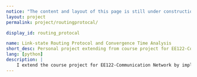 ```yaml
---
notice: "The content and layout of this page is still under construction."
layout: project
permalink: project/routingprotocal/

display_id: routing_protocal

name: Link-state Routing Protocol and Convergence Time Analysis
short_desc: Personal project extending from course project for EE122-Communication Network at Berkeley
lang: [python]
description: |
    I extend the course project for EE122-Communication Network by implementing extra link state routing protocol in addition to the required distance vector routing protocol. I have also done several experiments on my implementation to generate a convergence time analysis report.    
---
```

